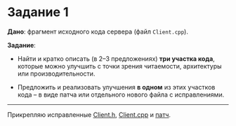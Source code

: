 # Задание 1

**Дано**: фрагмент исходного кода сервера (файл `Client.cpp`).

**Задание**:

* Найти и кратко описать (в 2–3 предложениях) **три участка кода**, которые можно улучшить с точки зрения читаемости, архитектуры или производительности.

* Предложить и реализовать улучшения **в одном** из этих участков кода – в виде патча или отдельного нового файла с исправлениями.

___

Прикрепляю исправленные [Client.h](./Client.h), [Client.cpp](./Client.cpp) и [патч](./code_reciew.patch).
